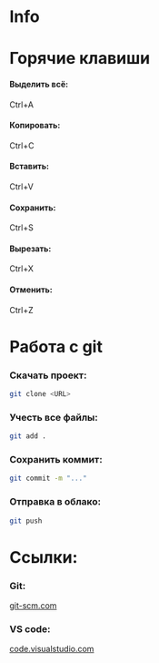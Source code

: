 # Info
# Горячие клавиши
#### Выделить всё:
Ctrl+A
#### Копировать:
Ctrl+C
#### Вставить:
Ctrl+V
#### Сохранить:
Ctrl+S
#### Вырезать:
Ctrl+X
#### Отменить:
Ctrl+Z


# Работа с git
### Скачать проект:
``` bash
git clone <URL>
```
### Учесть все файлы:
``` bash
git add .
```
### Сохранить коммит:
``` bash
git commit -m "..."
```
### Отправка в облако:
``` bash
git push
```
# Ссылки:
### Git:
[git-scm.com](https://git-scm.com/)
### VS code:
[code.visualstudio.com](https://code.visualstudio.com/)

